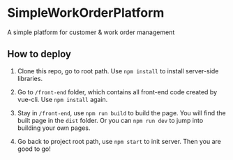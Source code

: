 # SimpleWorkOrderPlatform
A simple platform for customer &amp; work order management

## How to deploy ##

1. Clone this repo, go to root path. Use `npm install` to install server-side libraries.

2. Go to `/front-end` folder, which contains all front-end code created by vue-cli. Use `npm install` again.

3. Stay in `/front-end`, use `npm run build` to build the page. You will find the built page in the `dist` folder. Or you can `npm run dev` to jump into building your own pages.

4. Go back to project root path, use `npm start` to init server. Then you are good to go!
